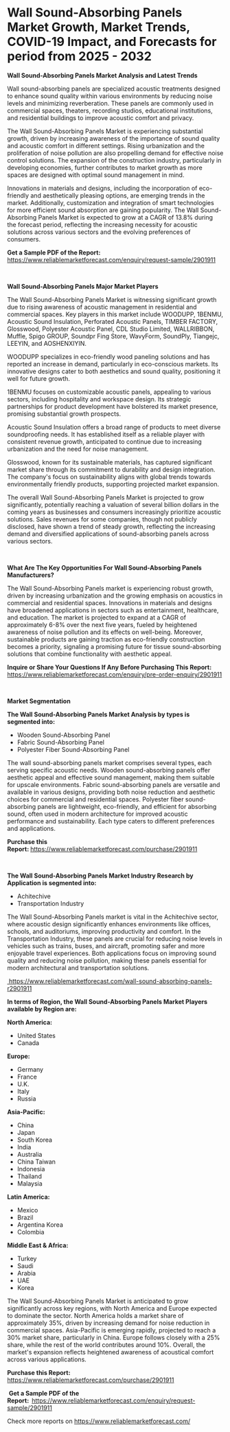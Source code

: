 <p><h1>Wall Sound-Absorbing Panels Market Growth, Market Trends, COVID-19 Impact, and Forecasts for period from 2025 - 2032</h1></p><p><strong>Wall Sound-Absorbing Panels Market Analysis and Latest Trends</strong></p>
<p><p>Wall sound-absorbing panels are specialized acoustic treatments designed to enhance sound quality within various environments by reducing noise levels and minimizing reverberation. These panels are commonly used in commercial spaces, theaters, recording studios, educational institutions, and residential buildings to improve acoustic comfort and privacy.</p><p>The Wall Sound-Absorbing Panels Market is experiencing substantial growth, driven by increasing awareness of the importance of sound quality and acoustic comfort in different settings. Rising urbanization and the proliferation of noise pollution are also propelling demand for effective noise control solutions. The expansion of the construction industry, particularly in developing economies, further contributes to market growth as more spaces are designed with optimal sound management in mind.</p><p>Innovations in materials and designs, including the incorporation of eco-friendly and aesthetically pleasing options, are emerging trends in the market. Additionally, customization and integration of smart technologies for more efficient sound absorption are gaining popularity. The Wall Sound-Absorbing Panels Market is expected to grow at a CAGR of 13.8% during the forecast period, reflecting the increasing necessity for acoustic solutions across various sectors and the evolving preferences of consumers.</p></p>
<p><strong>Get a Sample PDF of the Report:&nbsp;</strong> <a href="https://www.reliablemarketforecast.com/enquiry/request-sample/2901911?utm_campaign=2753&utm_medium=2&utm_source=Github&utm_content=ia&utm_term=11032025&utm_id=wall-sound-absorbing-panels">https://www.reliablemarketforecast.com/enquiry/request-sample/2901911</a></p>
<p>&nbsp;</p>
<p><strong>Wall Sound-Absorbing Panels Major Market Players</strong></p>
<p><p>The Wall Sound-Absorbing Panels Market is witnessing significant growth due to rising awareness of acoustic management in residential and commercial spaces. Key players in this market include WOODUPP, 1BENMU, Acoustic Sound Insulation, Perforated Acoustic Panels, TIMBER FACTORY, Glosswood, Polyester Acoustic Panel, CDL Studio Limited, WALLRIBBON, Muffle, Spigo GROUP, Soundpr Fing Store, WavyForm, SoundPly, Tiangejc, LEEYIN, and AOSHENXIYIN.</p><p>WOODUPP specializes in eco-friendly wood paneling solutions and has reported an increase in demand, particularly in eco-conscious markets. Its innovative designs cater to both aesthetics and sound quality, positioning it well for future growth.</p><p>1BENMU focuses on customizable acoustic panels, appealing to various sectors, including hospitality and workspace design. Its strategic partnerships for product development have bolstered its market presence, promising substantial growth prospects.</p><p>Acoustic Sound Insulation offers a broad range of products to meet diverse soundproofing needs. It has established itself as a reliable player with consistent revenue growth, anticipated to continue due to increasing urbanization and the need for noise management.</p><p>Glosswood, known for its sustainable materials, has captured significant market share through its commitment to durability and design integration. The company's focus on sustainability aligns with global trends towards environmentally friendly products, supporting projected market expansion.</p><p>The overall Wall Sound-Absorbing Panels Market is projected to grow significantly, potentially reaching a valuation of several billion dollars in the coming years as businesses and consumers increasingly prioritize acoustic solutions. Sales revenues for some companies, though not publicly disclosed, have shown a trend of steady growth, reflecting the increasing demand and diversified applications of sound-absorbing panels across various sectors.</p></p>
<p>&nbsp;</p>
<p><strong>What Are The Key Opportunities For Wall Sound-Absorbing Panels Manufacturers?</strong></p>
<p><p>The Wall Sound-Absorbing Panels market is experiencing robust growth, driven by increasing urbanization and the growing emphasis on acoustics in commercial and residential spaces. Innovations in materials and designs have broadened applications in sectors such as entertainment, healthcare, and education. The market is projected to expand at a CAGR of approximately 6-8% over the next five years, fueled by heightened awareness of noise pollution and its effects on well-being. Moreover, sustainable products are gaining traction as eco-friendly construction becomes a priority, signaling a promising future for tissue sound-absorbing solutions that combine functionality with aesthetic appeal.</p></p>
<p><strong>Inquire or Share Your Questions If Any Before Purchasing This Report:</strong> <a href="https://www.reliablemarketforecast.com/enquiry/pre-order-enquiry/2901911?utm_campaign=2753&utm_medium=2&utm_source=Github&utm_content=ia&utm_term=11032025&utm_id=wall-sound-absorbing-panels">https://www.reliablemarketforecast.com/enquiry/pre-order-enquiry/2901911</a></p>
<p>&nbsp;</p>
<p><strong>Market Segmentation</strong></p>
<p><strong>The Wall Sound-Absorbing Panels Market Analysis by types is segmented into:</strong></p>
<p><ul><li>Wooden Sound-Absorbing Panel</li><li>Fabric Sound-Absorbing Panel</li><li>Polyester Fiber Sound-Absorbing Panel</li></ul></p>
<p><p>The wall sound-absorbing panels market comprises several types, each serving specific acoustic needs. Wooden sound-absorbing panels offer aesthetic appeal and effective sound management, making them suitable for upscale environments. Fabric sound-absorbing panels are versatile and available in various designs, providing both noise reduction and aesthetic choices for commercial and residential spaces. Polyester fiber sound-absorbing panels are lightweight, eco-friendly, and efficient for absorbing sound, often used in modern architecture for improved acoustic performance and sustainability. Each type caters to different preferences and applications.</p></p>
<p><strong>Purchase this Report:&nbsp;</strong><a href="https://www.reliablemarketforecast.com/purchase/2901911?utm_campaign=2753&utm_medium=2&utm_source=Github&utm_content=ia&utm_term=11032025&utm_id=wall-sound-absorbing-panels">https://www.reliablemarketforecast.com/purchase/2901911</a></p>
<p>&nbsp;</p>
<p><strong>The Wall Sound-Absorbing Panels Market Industry Research by Application is segmented into:</strong></p>
<p><ul><li>Achitechive</li><li>Transportation Industry</li></ul></p>
<p><p>The Wall Sound-Absorbing Panels market is vital in the Achitechive sector, where acoustic design significantly enhances environments like offices, schools, and auditoriums, improving productivity and comfort. In the Transportation Industry, these panels are crucial for reducing noise levels in vehicles such as trains, buses, and aircraft, promoting safer and more enjoyable travel experiences. Both applications focus on improving sound quality and reducing noise pollution, making these panels essential for modern architectural and transportation solutions.</p></p>
<p><a href="https://www.reliablemarketforecast.com/wall-sound-absorbing-panels-r2901911?utm_campaign=2753&utm_medium=2&utm_source=Github&utm_content=ia&utm_term=11032025&utm_id=wall-sound-absorbing-panels">&nbsp;https://www.reliablemarketforecast.com/wall-sound-absorbing-panels-r2901911</a></p>
<p><strong>In terms of Region, the Wall Sound-Absorbing Panels Market Players available by Region are:</strong></p>
<p>
    <p> <strong> North America: </strong>
        <ul>
            <li>United States</li>
            <li>Canada</li>
        </ul>
        </p> 
    <p> <strong> Europe: </strong>
        <ul>
            <li>Germany</li>
            <li>France</li>
            <li>U.K.</li>
            <li>Italy</li>
            <li>Russia</li>
        </ul>
        </p> 
    <p> <strong> Asia-Pacific: </strong>
        <ul>
            <li>China</li>
            <li>Japan</li>
            <li>South Korea</li>
            <li>India</li>
            <li>Australia</li>
            <li>China Taiwan</li>
            <li>Indonesia</li>
            <li>Thailand</li>
            <li>Malaysia</li>
        </ul>
        </p> 
    <p> <strong> Latin America: </strong>
        <ul>
            <li>Mexico</li>
            <li>Brazil</li>
            <li>Argentina Korea</li>
            <li>Colombia</li>
        </ul>
        </p> 
    <p> <strong> Middle East & Africa: </strong>
        <ul>
            <li>Turkey</li>
            <li>Saudi</li>
            <li>Arabia</li>
            <li>UAE</li>
            <li>Korea</li>
        </ul>
    </p>
    </p>
<p><p>The Wall Sound-Absorbing Panels Market is anticipated to grow significantly across key regions, with North America and Europe expected to dominate the sector. North America holds a market share of approximately 35%, driven by increasing demand for noise reduction in commercial spaces. Asia-Pacific is emerging rapidly, projected to reach a 30% market share, particularly in China. Europe follows closely with a 25% share, while the rest of the world contributes around 10%. Overall, the market's expansion reflects heightened awareness of acoustical comfort across various applications.</p></p>
<p><strong>Purchase this Report: </strong><a href="https://www.reliablemarketforecast.com/purchase/2901911?utm_campaign=2753&utm_medium=2&utm_source=Github&utm_content=ia&utm_term=11032025&utm_id=wall-sound-absorbing-panels">https://www.reliablemarketforecast.com/purchase/2901911</a></p>
<p>&nbsp;<strong>Get a Sample PDF of the Report:&nbsp;&nbsp;</strong><a href="https://www.reliablemarketforecast.com/enquiry/request-sample/2901911?utm_campaign=2753&utm_medium=2&utm_source=Github&utm_content=ia&utm_term=11032025&utm_id=wall-sound-absorbing-panels">https://www.reliablemarketforecast.com/enquiry/request-sample/2901911</a></p>
<p><strong></strong></p>
<p>Check more reports on <a href="https://www.reliablemarketforecast.com/?utm_campaign=2753&utm_medium=2&utm_source=Github&utm_content=ia&utm_term=11032025&utm_id=wall-sound-absorbing-panels">https://www.reliablemarketforecast.com/</a></p>